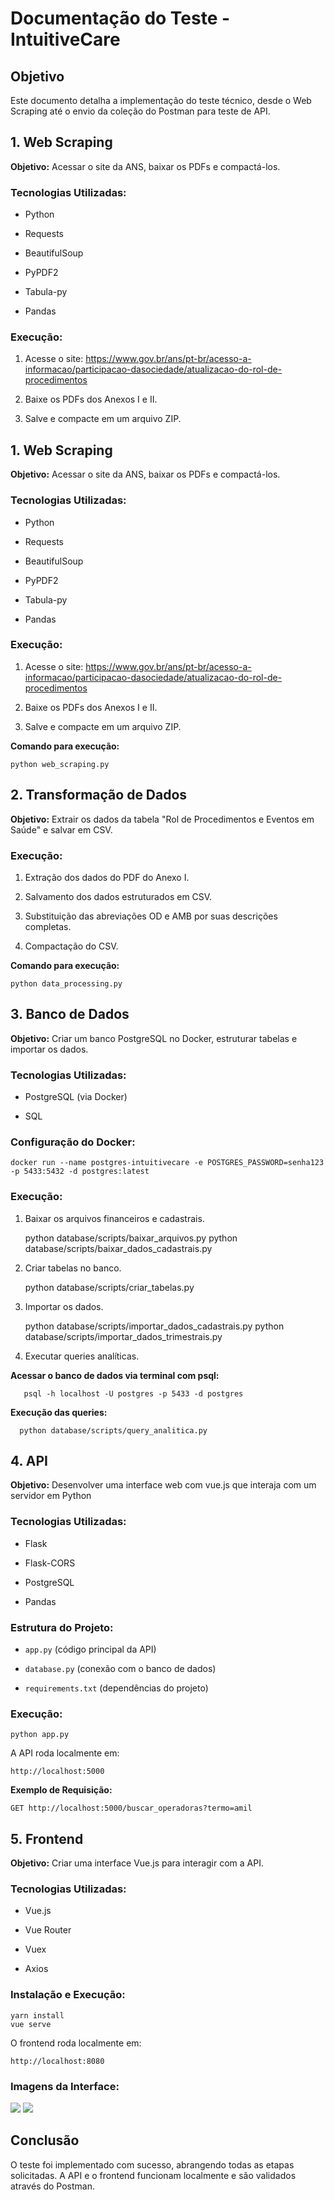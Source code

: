
# Documentação do Teste - IntuitiveCare

## Objetivo

Este documento detalha a implementação do teste técnico, desde o Web Scraping até o envio da coleção do Postman para teste de API.

## 1. Web Scraping

**Objetivo:** Acessar o site da ANS, baixar os PDFs e compactá-los.

### Tecnologias Utilizadas:

-   Python
    
-   Requests
    
-   BeautifulSoup
    
-   PyPDF2
    
-   Tabula-py
    
-   Pandas
    

### Execução:

1.  Acesse o site: https://www.gov.br/ans/pt-br/acesso-a-informacao/participacao-dasociedade/atualizacao-do-rol-de-procedimentos
    
2.  Baixe os PDFs dos Anexos I e II.
    
3.  Salve e compacte em um arquivo ZIP.
## 1. Web Scraping

**Objetivo:** Acessar o site da ANS, baixar os PDFs e compactá-los.

### Tecnologias Utilizadas:

-   Python
    
-   Requests
    
-   BeautifulSoup
    
-   PyPDF2
    
-   Tabula-py
    
-   Pandas
    

### Execução:

1.  Acesse o site: https://www.gov.br/ans/pt-br/acesso-a-informacao/participacao-dasociedade/atualizacao-do-rol-de-procedimentos
    
2.  Baixe os PDFs dos Anexos I e II.
    
3.  Salve e compacte em um arquivo ZIP.

**Comando para execução:**

    python web_scraping.py
    
## 2. Transformação de Dados

**Objetivo:** Extrair os dados da tabela "Rol de Procedimentos e Eventos em Saúde" e salvar em CSV.

### Execução:

1.  Extração dos dados do PDF do Anexo I.
    
2.  Salvamento dos dados estruturados em CSV.
    
3.  Substituição das abreviações OD e AMB por suas descrições completas.
    
4.  Compactação do CSV.
    

**Comando para execução:**

    python data_processing.py

## 3. Banco de Dados

**Objetivo:** Criar um banco PostgreSQL no Docker, estruturar tabelas e importar os dados.

### Tecnologias Utilizadas:

-   PostgreSQL (via Docker)
    
-   SQL
    

### Configuração do Docker:

    docker run --name postgres-intuitivecare -e POSTGRES_PASSWORD=senha123 -p 5433:5432 -d postgres:latest

### Execução:

1.  Baixar os arquivos financeiros e cadastrais.

     python database/scripts/baixar_arquivos.py
     python database/scripts/baixar_dados_cadastrais.py
    
2.  Criar tabelas no banco.

     python database/scripts/criar_tabelas.py
    
3.  Importar os dados.

    python database/scripts/importar_dados_cadastrais.py
    python database/scripts/importar_dados_trimestrais.py
    
4.  Executar queries analíticas.


**Acessar o banco de dados via terminal com psql:**

       psql -h localhost -U postgres -p 5433 -d postgres

**Execução das queries:**

      python database/scripts/query_analitica.py

## 4. API

**Objetivo:** Desenvolver uma interface web com vue.js que interaja com um servidor em Python

### Tecnologias Utilizadas:

-   Flask
    
-   Flask-CORS
    
-   PostgreSQL
    
-   Pandas
    

### Estrutura do Projeto:

-   `app.py` (código principal da API)
    
-   `database.py` (conexão com o banco de dados)
    
-   `requirements.txt` (dependências do projeto)

### Execução:

    python app.py

A API roda localmente em:

    http://localhost:5000
  
  **Exemplo de Requisição:**

    GET http://localhost:5000/buscar_operadoras?termo=amil
## 5. Frontend

**Objetivo:** Criar uma interface Vue.js para interagir com a API.

### Tecnologias Utilizadas:

-   Vue.js
    
-   Vue Router
    
-   Vuex
    
-   Axios
    

### Instalação e Execução:

    yarn install
    vue serve
    
O frontend roda localmente em:

    http://localhost:8080

### Imagens da Interface:

<img src="./vue-front/assets/print-tela-desk-teste.png">
<img src="./vue-front/assets/print-tela-mobile-teste.png">
    
## Conclusão

O teste foi implementado com sucesso, abrangendo todas as etapas solicitadas. A API e o frontend funcionam localmente e são validados através do Postman.